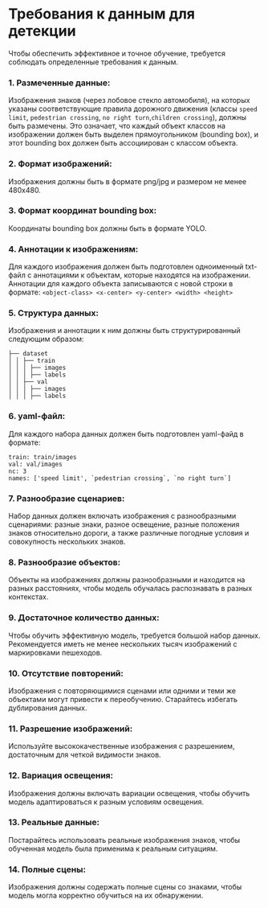 # Требования к данным для детекции

Чтобы обеспечить эффективное и точное обучение, требуется соблюдать определенные требования к данным.

### 1. Размеченные данные:
Изображения знаков (через лобовое стекло автомобиля), на которых указаны соответствующие правила дорожного движения (классы `speed limit`, `pedestrian crossing`, `no right turn`,`children crossing`), должны быть размечены. Это означает, что каждый объект классов на изображении должен быть выделен прямоугольником (bounding box), и этот bounding box должен быть ассоциирован с классом объекта.

### 2. Формат изображений: 
Изображения должны быть в формате png/jpg и размером не менее 480х480.

### 3. Формат координат bounding box:
Координаты bounding box должны быть в формате YOLO.

### 4. Аннотации к изображениям:
Для каждого изображения должен быть подготовлен одноименный txt-файл с аннотациями к объектам, которые находятся на изображении. Аннотации для каждого объекта записываются с новой строки в формате:
`<object-class> <x-center> <y-center> <width> <height>`

### 5. Структура данных:
Изображения и аннотации к ним должны быть структурированный следующим образом:
```
├── dataset
│ │ ├── train
│ │ │ ├── images
│ │ │ ├── labels
│ │ ├── val
│ │ │ ├── images
│ │ │ ├── labels
```

### 6. yaml-файл:
Для каждого набора данных должен быть подготовлен yaml-файд в формате:
```
train: train/images
val: val/images
nc: 3
names: ['speed limit', `pedestrian crossing`, `no right turn`]
```

### 7. Разнообразие сценариев:
Набор данных должен включать изображения с разнообразными сценариями: разные знаки, разное освещение, разные положения знаков относительно дороги, а также различные погодные условия и совокупность нескольких знаков.

### 8. Разнообразие объектов:
Объекты на изображениях должны разнообразными и находится на разных расстояниях, чтобы модель обучалась распознавать в разных контекстах.

### 9. Достаточное количество данных:
Чтобы обучить эффективную модель, требуется большой набор данных. Рекомендуется иметь не менее нескольких тысяч изображений с маркировками пешеходов.

### 10. Отсутствие повторений:
Изображения с повторяющимися сценами или одними и теми же объектами могут привести к переобучению. Старайтесь избегать дублирования данных.

### 11. Разрешение изображений:
Используйте высококачественные изображения с разрешением, достаточным для четкой видимости знаков.

### 12. Вариация освещения:
Изображения должны включать вариации освещения, чтобы обучить модель адаптироваться к разным условиям освещения.

### 13. Реальные данные:
Постарайтесь использовать реальные изображения знаков, чтобы обученная модель была применима к реальным ситуациям.

### 14. Полные сцены:
Изображения должны содержать полные сцены со знаками, чтобы модель могла корректно обучиться на их обнаружении.
